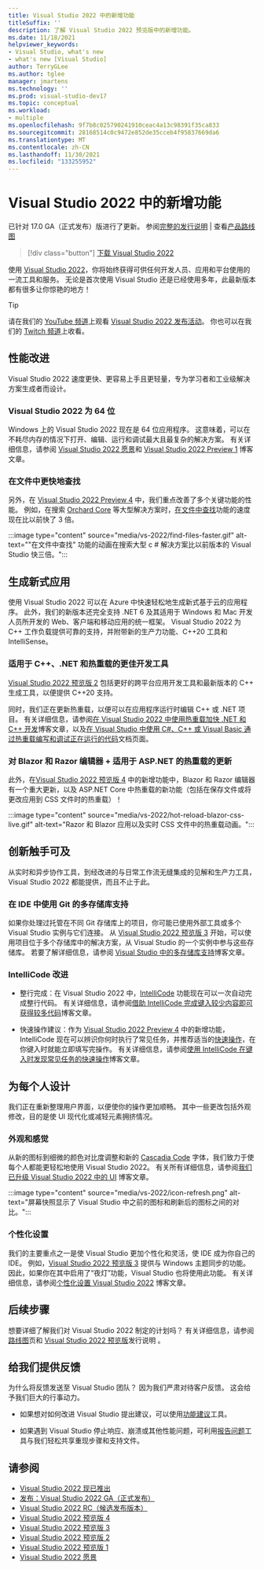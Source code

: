 ```yaml
---
title: Visual Studio 2022 中的新增功能
titleSuffix: ''
description: 了解 Visual Studio 2022 预览版中的新增功能。
ms.date: 11/18/2021
helpviewer_keywords:
- Visual Studio, what's new
- what's new [Visual Studio]
author: TerryGLee
ms.author: tglee
manager: jmartens
ms.technology: ''
ms.prod: visual-studio-dev17
ms.topic: conceptual
ms.workload:
- multiple
ms.openlocfilehash: 9f7b8c025790241910ceac4a13c98391f35ca833
ms.sourcegitcommit: 28168514c0c9472e852de35cceb4f95837669da6
ms.translationtype: MT
ms.contentlocale: zh-CN
ms.lasthandoff: 11/30/2021
ms.locfileid: "133255952"
---
```

# <a name="whats-new-in-visual-studio-2022"></a>Visual Studio 2022 中的新增功能

已针对 17.0 GA（正式发布）版进行了更新。 参阅[完整的发行说明](/visualstudio/releases/2022/release-notes) | 查看[产品路线图](/visualstudio/productinfo/vs-roadmap/)

>[!div class="button"]
>[下载 Visual Studio 2022](https://visualstudio.microsoft.com/downloads/)

使用 [Visual Studio 2022](https://visualstudio.microsoft.com/vs/)，你将始终获得可供任何开发人员、应用和平台使用的一流工具和服务。 无论是首次使用 Visual Studio 还是已经使用多年，此最新版本都有很多让你惊艳的地方！

> [!TIP]
> 请在我们的 [YouTube 频道](https://www.youtube.com/visualstudio)上观看 [Visual Studio 2022 发布活动](https://www.youtube.com/watch?v=f8jXO946eDw)。 你也可以在我们的 [Twitch 频道](https://www.twitch.tv/visualstudio)上收看。

## <a name="performance-improvements"></a>性能改进

Visual Studio 2022 速度更快、更容易上手且更轻量，专为学习者和工业级解决方案生成者而设计。

### <a name="visual-studio-2022-is-64-bit"></a>Visual Studio 2022 为 64 位

Windows 上的 Visual Studio 2022 现在是 64 位应用程序。 这意味着，可以在不耗尽内存的情况下打开、编辑、运行和调试最大且最复杂的解决方案。 有关详细信息，请参阅 [Visual Studio 2022 愿景](https://devblogs.microsoft.com/visualstudio/visual-studio-2022/)和 [Visual Studio 2022 Preview 1](https://devblogs.microsoft.com/visualstudio/visual-studio-2022-preview-1-now-available/) 博客文章。

### <a name="find-in-files-is-faster"></a>在文件中更快地查找

另外，在 [Visual Studio 2022 Preview 4](https://devblogs.microsoft.com/visualstudio/visual-studio-2022-preview-4-is-now-available/) 中，我们重点改善了多个关键功能的性能。 例如，在搜索 [Orchard Core](https://github.com/OrchardCMS/OrchardCore) 等大型解决方案时，[在文件中查找](find-in-files.md)功能的速度现在比以前快了 3 倍。

:::image type="content" source="media/vs-2022/find-files-faster.gif" alt-text="&quot;在文件中查找&quot; 功能的动画在搜索大型 c # 解决方案比以前版本的 Visual Studio 快三倍。":::

## <a name="build-modern-apps"></a>生成新式应用

使用 Visual Studio 2022 可以在 Azure 中快速轻松地生成新式基于云的应用程序。 此外，我们的新版本还完全支持 .NET 6 及其适用于 Windows 和 Mac 开发人员所开发的 Web、客户端和移动应用的统一框架。 Visual Studio 2022 为 C++ 工作负载提供可靠的支持，并附带新的生产力功能、C++20 工具和 IntelliSense。

### <a name="better-dev-tools-for-c-and-net-and-hot-reload"></a>适用于 C++、.NET 和热重载的更佳开发工具

[Visual Studio 2022 预览版 2](https://devblogs.microsoft.com/visualstudio/visual-studio-2022-preview-2-is-out/) 包括更好的跨平台应用开发工具和最新版本的 C++ 生成工具，以便提供 C++20 支持。

同时，我们正在更新热重载，以便可以在应用程序运行时编辑 C++ 或 .NET 项目。 有关详细信息，请参阅[在 Visual Studio 2022 中使用热重载加快 .NET 和 C++ 开发](https://devblogs.microsoft.com/visualstudio/speed-up-your-dotnet-and-cplusplus-development-with-hot-reload-in-visual-studio-2022/)博客文章，以及[在 Visual Studio 中使用 C#、C++ 或 Visual Basic 通过热重载编写和调试正在运行的代码](../debugger/hot-reload.md)文档页面。

### <a name="updates-for-blazor--razor-editors--hot-reload-for-aspnet"></a>对 Blazor 和 Razor 编辑器 + 适用于 ASP.NET 的热重载的更新

此外，在[Visual Studio 2022 预览版 4](https://devblogs.microsoft.com/visualstudio/visual-studio-2022-preview-4-is-now-available/) 中的新增功能中，Blazor 和 Razor 编辑器有一个重大更新，以及 ASP.NET Core 中热重载的新功能（包括在保存文件或将更改应用到 CSS 文件时的热重载）！

:::image type="content" source="media/vs-2022/hot-reload-blazor-css-live.gif" alt-text="Razor 和 Blazor 应用以及实时 CSS 文件中的热重载动画。":::

## <a name="innovation-at-your-fingertips"></a>创新触手可及

从实时和异步协作工具，到经改进的与日常工作流无缝集成的见解和生产力工具，Visual Studio 2022 都能提供，而且不止于此。

### <a name="multi-repo-support-with-git-in-the-ide"></a>在 IDE 中使用 Git 的多存储库支持

如果你处理过托管在不同 Git 存储库上的项目，你可能已使用外部工具或多个 Visual Studio 实例与它们连接。 从 [Visual Studio 2022 预览版 3](https://devblogs.microsoft.com/visualstudio/visual-studio-2022-preview-3-now-available/) 开始，可以使用项目位于多个存储库中的解决方案，从 Visual Studio 的一个实例中参与这些存储库。 若要了解详细信息，请参阅 [Visual Studio 中的多存储库支持](https://devblogs.microsoft.com/visualstudio/multi-repo-support-in-visual-studio/)博客文章。

### <a name="intellicode-improvements"></a>IntelliCode 改进

* 整行完成：在 Visual Studio 2022 中，[IntelliCode](/visualstudio/intellicode/) 功能现在可以一次自动完成整行代码。 有关详细信息，请参阅[借助 IntelliCode 完成键入较少内容即可获得较多代码](https://devblogs.microsoft.com/visualstudio/type-less-code-more-with-intellicode-completions/)博客文章。

* 快速操作建议：作为 [Visual Studio 2022 Preview 4](https://devblogs.microsoft.com/visualstudio/visual-studio-2022-preview-4-is-now-available/) 中的新增功能，IntelliCode 现在可以辨识你何时执行了常见任务，并推荐适当的[快速操作](quick-actions.md)，在你键入时就能立即填写完操作。 有关详细信息，请参阅[使用 IntelliCode 在键入时发现常见任务的快速操作](https://devblogs.microsoft.com/visualstudio/discover-quick-action-intellicode/)博客文章。

## <a name="designing-for-everyone"></a>为每个人设计

我们正在重新整理用户界面，以便使你的操作更加顺畅。 其中一些更改包括外观修改，目的是使 UI 现代化或减轻元素拥挤情况。

### <a name="look--feel"></a>外观和感觉

从新的图标到细微的颜色对比度调整和新的 [Cascadia Code](https://github.com/microsoft/cascadia-code#welcome) 字体，我们致力于使每个人都能更轻松地使用 Visual Studio 2022。 有关所有详细信息，请参阅[我们已升级 Visual Studio 2022 中的 UI](https://devblogs.microsoft.com/visualstudio/weve-upgraded-the-ui-in-visual-studio-2022/) 博客文章。

:::image type="content" source="media/vs-2022/icon-refresh.png" alt-text="屏幕快照显示了 Visual Studio 中之前的图标和刷新后的图标之间的对比。":::

### <a name="personalization"></a>个性化设置

我们的主要重点之一是使 Visual Studio 更加个性化和灵活，使 IDE 成为你自己的 IDE。 例如，[Visual Studio 2022 预览版 3](https://devblogs.microsoft.com/visualstudio/visual-studio-2022-preview-3-now-available/) 提供与 Windows 主题同步的功能。 因此，如果你在其中启用了“夜灯”功能，Visual Studio 也将使用此功能。 有关详细信息，请参阅[个性化设置 Visual Studio 2022](https://devblogs.microsoft.com/visualstudio/personalize-your-visual-studio-2022/) 博客文章。

## <a name="whats-next"></a>后续步骤

想要详细了解我们对 Visual Studio 2022 制定的计划吗？ 有关详细信息，请参阅[路线图](/visualstudio/productinfo/vs-roadmap/)页和 [Visual Studio 2022 预览版](/visualstudio/releases/2022/release-notes-preview/)发行说明 。

## <a name="give-us-feedback"></a>给我们提供反馈

为什么将反馈发送至 Visual Studio 团队？ 因为我们严肃对待客户反馈。 这会给予我们巨大的行事动力。

* 如果想对如何改进 Visual Studio 提出建议，可以使用[功能建议](suggest-a-feature.md)工具。

* 如果遇到 Visual Studio 停止响应、崩溃或其他性能问题，可利用[报告问题](how-to-report-a-problem-with-visual-studio.md)工具与我们轻松共享重现步骤和支持文件。

## <a name="see-also"></a>请参阅

* [Visual Studio 2022 现已推出](https://devblogs.microsoft.com/visualstudio/visual-studio-2022-now-available/)
* [发布：Visual Studio 2022 GA（正式发布）](https://devblogs.microsoft.com/visualstudio/join-us-november-8th-for-the-launch-of-visual-studio-2022/)
* [Visual Studio 2022 RC（候选发布版本）](https://devblogs.microsoft.com/visualstudio/join-us-november-8th-for-the-launch-of-visual-studio-2022/)
* [Visual Studio 2022 预览版 4](https://devblogs.microsoft.com/visualstudio/visual-studio-2022-preview-4-is-now-available/)
* [Visual Studio 2022 预览版 3](https://devblogs.microsoft.com/visualstudio/visual-studio-2022-preview-3-now-available/)
* [Visual Studio 2022 预览版 2](https://devblogs.microsoft.com/visualstudio/visual-studio-2022-preview-2-is-out/)
* [Visual Studio 2022 预览版 1](https://devblogs.microsoft.com/visualstudio/visual-studio-2022-preview-1-now-available/)
* [Visual Studio 2022 愿景](https://devblogs.microsoft.com/visualstudio/visual-studio-2022/)